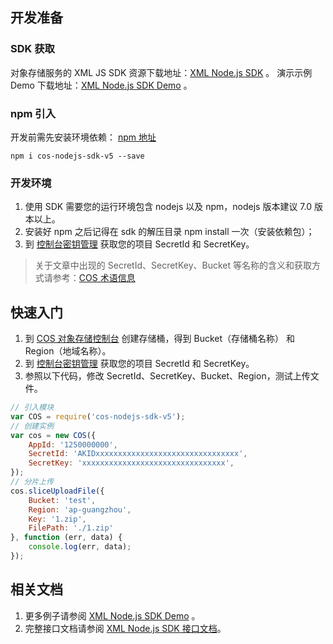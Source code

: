 ## 开发准备
### SDK 获取
对象存储服务的 XML JS SDK 资源下载地址：[XML Node.js SDK](https://github.com/tencentyun/cos-nodejs-sdk-v5) 。
演示示例 Demo 下载地址：[XML Node.js SDK Demo](https://github.com/tencentyun/cos-nodejs-sdk-v5/tree/master/demo) 。

### npm 引入
开发前需先安装环境依赖： [npm 地址](https://www.npmjs.com/package/cos-nodejs-sdk-v5)
 
```
npm i cos-nodejs-sdk-v5 --save
```

### 开发环境

1. 使用 SDK 需要您的运行环境包含 nodejs 以及 npm，nodejs 版本建议 7.0 版本以上。
2. 安装好 npm 之后记得在 sdk 的解压目录 npm install 一次（安装依赖包）；
3.  到 [控制台密钥管理](https://console.cloud.tencent.com/capi) 获取您的项目 SecretId 和 SecretKey。

> 关于文章中出现的 SecretId、SecretKey、Bucket 等名称的含义和获取方式请参考：[COS 术语信息](https://cloud.tencent.com/document/product/436/7751)

## 快速入门	

1. 到 [COS 对象存储控制台](https://console.cloud.tencent.com/cos4) 创建存储桶，得到 Bucket（存储桶名称） 和 Region（地域名称）。
2. 到 [控制台密钥管理](https://console.cloud.tencent.com/capi) 获取您的项目 SecretId 和 SecretKey。
3. 参照以下代码，修改 SecretId、SecretKey、Bucket、Region，测试上传文件。

```javascript
// 引入模块
var COS = require('cos-nodejs-sdk-v5');
// 创建实例
var cos = new COS({
    AppId: '1250000000',
    SecretId: 'AKIDxxxxxxxxxxxxxxxxxxxxxxxxxxxxxxxx',
    SecretKey: 'xxxxxxxxxxxxxxxxxxxxxxxxxxxxxxxx',
});
// 分片上传
cos.sliceUploadFile({
    Bucket: 'test',
    Region: 'ap-guangzhou',
    Key: '1.zip',
    FilePath: './1.zip'
}, function (err, data) {
    console.log(err, data);
});
```

## 相关文档 

1. 更多例子请参阅 [XML Node.js SDK Demo](https://github.com/tencentyun/cos-nodejs-sdk-v5/blob/master/demo/) 。
2. 完整接口文档请参阅 [XML Node.js SDK 接口文档](https://cloud.tencent.com/document/product/436/12264)。

